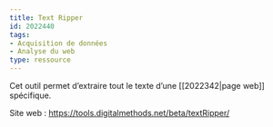 ```yaml
---
title: Text Ripper
id: 2022440
tags:
- Acquisition de données
- Analyse du web
type: ressource
---
```


Cet outil permet d’extraire tout le texte d’une [[2022342|page web]] spécifique.

Site web : <https://tools.digitalmethods.net/beta/textRipper/>

